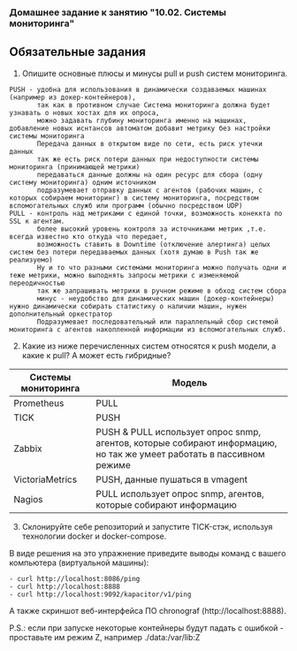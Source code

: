### Домашнее задание к занятию "10.02. Системы мониторинга"

## Обязательные задания

1. Опишите основные плюсы и минусы pull и push систем мониторинга.
```
PUSH - удобна для использования в динамически создаваемых машинах (например из докер-контейнеров), 
       так как в противном случае Система мониторинга должна будет узнавать о новых хостах для их опроса,
       можно задавать глубину мониторинга именно на машинах, добавление новых иснтансов автоматом добавит метрику без настройки системы мониторинга
       Передача данных в открытом виде по сети, есть риск утечки данных
       так же есть риск потери данных при недоступности системы мониторинга (принимающей метрики)
       передаваться данные должны на один ресурс для сбора (одну систему мониторинга) одним источником
       подразумевает отправку данных с агентов (рабочих машин, с которых собираем мониторинг) в систему мониторинга, посредством вспомогательных служб или программ (обычно посредством UDP)
PULL - контроль над метриками с единой точки, возможность конеккта по SSL к агентам.
       более высокий уровень контроля за источниками метрик ,т.е. всегда известно кто откуда что передает,
       возможность ставить в Downtime (отключение алертинга) целых систем без потери передаваемых данных (хотя думаю в Push так же реализуемо)
       Ну и то что разными системами мониторинга можно получать одни и теже метрики, можно выподнять запросы метрики с изменяемой переодичностью 
       так же запрашивать метрики в ручном режиме в обход систем сбора 
       минус - неудобство для динамических машин (докер-контейнеры) нужно динамически собирать статистику о наличии машин, нужен дополнительный оркестратор
       Подразумевает последовательный или параллельный сбор системой мониторинга с агентов накопленной информации из вспомогательных служб.
```
2. Какие из ниже перечисленных систем относятся к push модели, а какие к pull? А может есть гибридные?

| Системы мониторинга   | Модель        |
| --------------------- | ------------- |
| Prometheus            | PULL          |
| TICK                  | PUSH          |
| Zabbix                | PUSH & PULL использует опрос snmp, агентов, которые собирают информацию, но так же умеет работать в пассивном режиме|
| VictoriaMetrics       | PUSH, данные пушаться в vmagent|
| Nagios                | PULL использует опрос snmp, агентов, которые собирают информацию |

3. Склонируйте себе репозиторий и запустите TICK-стэк, используя технологии docker и docker-compose.

В виде решения на это упражнение приведите выводы команд с вашего компьютера (виртуальной машины):

```
- curl http://localhost:8086/ping
- curl http://localhost:8888
- curl http://localhost:9092/kapacitor/v1/ping
```
А также скриншот веб-интерфейса ПО chronograf (http://localhost:8888).

P.S.: если при запуске некоторые контейнеры будут падать с ошибкой - проставьте им режим Z, например ./data:/var/lib:Z
